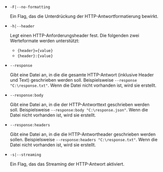 * `-F|--no-formatting`

  Ein Flag, das die Unterdrückung der HTTP-Antwortformatierung bewirkt.

* `-h|--header`

  Legt einen HTTP-Anforderungsheader fest. Die folgenden zwei Werteformate werden unterstützt:

  * `{header}={value}`
  * `{header}:{value}`

* `--response`

  Gibt eine Datei an, in die die gesamte HTTP-Antwort (inklusive Header und Text) geschrieben werden soll. Beispielsweise `--response "C:\response.txt"`. Wenn die Datei nicht vorhanden ist, wird sie erstellt.

* `--response:body`

  Gibt eine Datei an, in die der HTTP-Antworttext geschrieben werden soll. Beispielsweise `--response:body "C:\response.json"`. Wenn die Datei nicht vorhanden ist, wird sie erstellt.

* `--response:headers`

  Gibt eine Datei an, in die die HTTP-Antwortheader geschrieben werden sollen. Beispielsweise `--response:headers "C:\response.txt"`. Wenn die Datei nicht vorhanden ist, wird sie erstellt.

* `-s|--streaming`

  Ein Flag, das das Streaming der HTTP-Antwort aktiviert.

